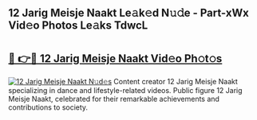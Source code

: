 ## 12 Jarig Meisje Naakt Le𝚊k𝚎d N𝚞𝚍e - Part-xWx Vid𝚎o Photos Le𝚊ks TdwcL

# <h2><a href="http://fb9vq7.evod.top/?m=12+Jarig+Meisje+Naakt">🔗 👉🔴 12 Jarig Meisje Naakt Vid𝚎o Ph𝚘t𝚘s</a></h2>

[![12 Jarig Meisje Naakt N𝚞d𝚎s](https://i.imgur.com/8V9OHl7.gif)](http://fb9vq7.evod.top/?m=12+Jarig+Meisje+Naakt)
Content creator 12 Jarig Meisje Naakt specializing in dance and lifestyle-related videos. Public figure 12 Jarig Meisje Naakt, celebrated for their remarkable achievements and contributions to society. 
